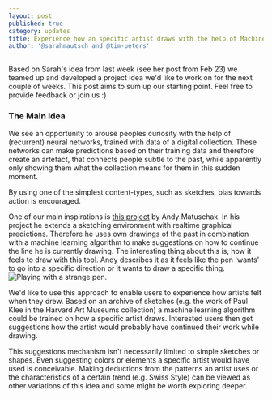 ```yaml
---
layout: post
published: true
category: updates
title: Experience how an specific artist draws with the help of Machine Learning
author: '@sarahmautsch and @tim-peters'
---
```

Based on Sarah's idea from last week (see her post from Feb 23) we teamed up and developed a project idea we'd like to work on for the next couple of weeks. This post aims to sum up our starting point. Feel free to provide feedback or join us :)

### The Main Idea

We see an opportunity to arouse peoples curiosity with the help of (recurrent) neural networks, trained with data of a digital collection. These networks can make predictions based on their training data and therefore create an artefact, that connects people subtle to the past, while apparently only showing them what the collection means for them in this sudden moment.

By using one of the simplest content-types, such as sketches, bias towards action is encouraged.

One of our main inspirations is [this project](https://twitter.com/andy_matuschak/status/955126796743098368) by Andy Matuschak. In his project he extends a sketching environment with realtime graphical predictions. Therefore he uses own drawings of the past in combination with a machine learning algorithm to make suggestions on how to continue the line he is currently drawing. 
The interesting thing about this is, how it feels to draw with this tool. Andy describes it as it feels like the pen 'wants' to go into a specific direction or it wants to draw a specific thing.
![Playing with a strange pen.]({{site.baseurl}}/assets/ezgif-1-f0abf7a942.gif)

We'd like to use this approach to enable users to experience how artists felt when they drew. Based on an archive of sketches (e.g. the work of Paul Klee in the Harvard Art Museums collection) a machine learning algorithm could be trained on how a specific artist draws. Interested users then get suggestions how the artist would probably have continued their work while drawing.

This suggestions mechanism isn't necessarily limited to simple sketches or shapes. Even suggesting colors or elements a specific artist would have used is conceivable. Making deductions from the patterns an artist uses or the characteristics of a certain trend (e.g. Swiss Style) can be viewed as other variations of this idea and some might be worth exploring deeper.
